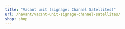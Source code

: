 ```yaml
---
title: "Vacant unit (signage: Channel Satellites)"
url: /havant/vacant-unit-signage-channel-satellites/
shop: shop
---
```

